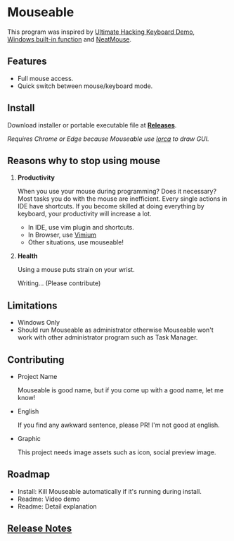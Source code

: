 # Mouseable

This program was inspired by
[Ultimate Hacking Keyboard Demo](https://youtu.be/4rjnkHqnA3s?t=20),  
[Windows built-in function](https://support.microsoft.com/en-us/windows/use-mouse-keys-to-move-the-mouse-pointer-9e0c72c8-b882-7918-8e7b-391fd62adf33)
and [NeatMouse](https://github.com/neatdecisions/neatmouse).

## Features
* Full mouse access.
* Quick switch between mouse/keyboard mode.


## Install

Download installer or portable executable file
at **[Releases](https://github.com/wirekang/mouseable/releases)**.

*Requires Chrome or Edge because Mouseable use [lorca](https://github.com/zserge/lorca) to draw GUI.*


## Reasons why to stop using mouse

1. **Productivity**

   When you use your mouse during programming? Does it necessary? Most tasks you do with the mouse are
   inefficient. Every single actions in IDE have shortcuts. If you become skilled at doing everything by
   keyboard, your productivity will increase a lot.

    * In IDE, use vim plugin and shortcuts.
    * In Browser,
      use [Vimium](https://chrome.google.com/webstore/detail/vimium/dbepggeogbaibhgnhhndojpepiihcmeb?hl=en)
    * Other situations, use mouseable!


2. **Health**

   Using a mouse puts strain on your wrist.

   Writing... (Please contribute)

## Limitations

* Windows Only
* Should run Mouseable as administrator otherwise Mouseable won't work with other administrator program such
  as Task Manager.

## Contributing

* Project Name

  Mouseable is good name, but if you come up with a good name, let me know!


* English

  If you find any awkward sentence, please PR! I'm not good at english.


* Graphic

  This project needs image assets such as icon, social preview image.

## Roadmap

* Install: Kill Mouseable automatically if it's running during install.
* Readme: Video demo
* Readme: Detail explanation

## [Release Notes](release-notes.md)

